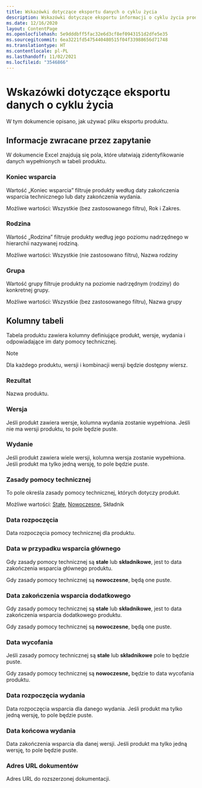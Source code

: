 ```yaml
---
title: Wskazówki dotyczące eksportu danych o cyklu życia
description: Wskazówki dotyczące eksportu informacji o cyklu życia produktu
ms.date: 12/16/2020
layout: ContentPage
ms.openlocfilehash: 5e9dddbff5fac32e6d3cf8ef0943151d2dfe5e35
ms.sourcegitcommit: 6ea3221fd5475440480515f04f33988656d71748
ms.translationtype: HT
ms.contentlocale: pl-PL
ms.lasthandoff: 11/02/2021
ms.locfileid: "3546866"
---
```

# <a name="lifecycle-data-export-guidance"></a>Wskazówki dotyczące eksportu danych o cyklu życia
W tym dokumencie opisano, jak używać pliku eksportu produktu.

## <a name="query-information"></a>Informacje zwracane przez zapytanie
W dokumencie Excel znajdują się pola, które ułatwiają zidentyfikowanie danych wypełnionych w tabeli produktu.

### <a name="end-of-support"></a>Koniec wsparcia
Wartość „Koniec wsparcia” filtruje produkty według daty zakończenia wsparcia technicznego lub daty zakończenia wydania.

Możliwe wartości: Wszystkie (bez zastosowanego filtru), Rok i Zakres.

### <a name="family"></a>Rodzina
Wartość „Rodzina” filtruje produkty według jego poziomu nadrzędnego w hierarchii nazywanej rodziną.

Możliwe wartości: Wszystkie (nie zastosowano filtru), Nazwa rodziny

### <a name="group"></a>Grupa
Wartość grupy filtruje produkty na poziomie nadrzędnym (rodziny) do konkretnej grupy.

Możliwe wartości: Wszystkie (bez zastosowanego filtru), Nazwa grupy

## <a name="table-columns"></a>Kolumny tabeli
Tabela produktu zawiera kolumny definiujące produkt, wersje, wydania i odpowiadające im daty pomocy technicznej.

> [!NOTE]
> Dla każdego produktu, wersji i kombinacji wersji będzie dostępny wiersz.

### <a name="product"></a>Rezultat
Nazwa produktu.

### <a name="edition"></a>Wersja
Jeśli produkt zawiera wersje, kolumna wydania zostanie wypełniona. Jeśli nie ma wersji produktu, to pole będzie puste.

### <a name="release"></a>Wydanie
Jeśli produkt zawiera wiele wersji, kolumna wersja zostanie wypełniona.
Jeśli produkt ma tylko jedną wersję, to pole będzie puste.

### <a name="support-policy"></a>Zasady pomocy technicznej
To pole określa zasady pomocy technicznej, których dotyczy produkt.

Możliwe wartości: [Stałe](/lifecycle/policies/fixed), [Nowoczesne](/lifecycle/policies/modern), Składnik

### <a name="start-date"></a>Data rozpoczęcia
Data rozpoczęcia pomocy technicznej dla produktu.

### <a name="mainstream-date"></a>Data w przypadku wsparcia głównego
Gdy zasady pomocy technicznej są **stałe** lub **składnikowe**, jest to data zakończenia wsparcia głównego produktu.
  
Gdy zasady pomocy technicznej są **nowoczesne**, będą one puste.

### <a name="extended-end-date"></a>Data zakończenia wsparcia dodatkowego
Gdy zasady pomocy technicznej są **stałe** lub **składnikowe**, jest to data zakończenia wsparcia dodatkowego produktu.

Gdy zasady pomocy technicznej są **nowoczesne**, będą one puste.

### <a name="retirement-date"></a>Data wycofania
Jeśli zasady pomocy technicznej są **stałe** lub **składnikowe** pole to będzie puste.

Gdy zasady pomocy technicznej są **nowoczesne,** będzie to data wycofania produktu.

### <a name="release-start-date"></a>Data rozpoczęcia wydania
Data rozpoczęcia wsparcia dla danego wydania. Jeśli produkt ma tylko jedną wersję, to pole będzie puste.
 
### <a name="release-end-date"></a>Data końcowa wydania
Data zakończenia wsparcia dla danej wersji.
Jeśli produkt ma tylko jedną wersję, to pole będzie puste.

### <a name="docs-url"></a>Adres URL dokumentów
Adres URL do rozszerzonej dokumentacji.
